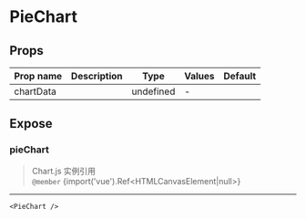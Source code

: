 # PieChart

## Props

| Prop name | Description | Type      | Values | Default |
| --------- | ----------- | --------- | ------ | ------- |
| chartData |             | undefined | -      |         |

## Expose

### pieChart

> Chart.js 实例引用 <br/>`@member` {import('vue').Ref&lt;HTMLCanvasElement\|null&gt;}

---

```vue live
<PieChart />
```
